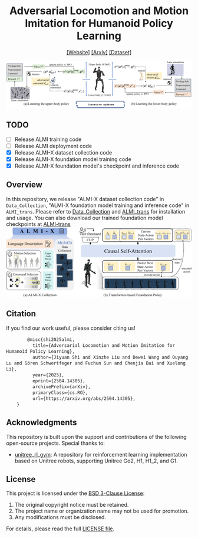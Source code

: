 <h1 align="center"> Adversarial Locomotion and Motion Imitation for Humanoid Policy Learning </h1>

<div align="center">

[[Website]](https://almi-humanoid.github.io)
[[Arxiv]](https://arxiv.org/abs/2504.14305)
[[Dataset]](https://huggingface.co/datasets/TeleEmbodied/ALMI-X)


<img src="./imgs/overview_00.png"/>

</div>

## TODO
- [ ] Release ALMI training code
- [ ] Release ALMI deployment code
- [x] Release ALMI-X dataset collection code
- [x] Release ALMI-X foundation model training code
- [x] Release ALMI-X foundation model's checkpoint and inference code

## Overview

In this repository, we release "ALMI-X dataset collection code" in `Data_Collection`, "ALMI-X foundation model training and inference code" in `ALMI_trans`. Please refer to [Data_Collection](/Data_Collection/README.md) and [ALMI_trans](/ALMI_trans/README.md) for installation and usage. You can also download our trained foundation model checkpoints at [ALMI-trans](https://huggingface.co/TeleEmbodied/ALMI-trans)
<img src="./imgs/data_foundation_4_00.png"/>


## Citation
If you find our work useful, please consider citing us!
```
        @misc{shi2025almi,
          title={Adversarial Locomotion and Motion Imitation for Humanoid Policy Learning}, 
          author={Jiyuan Shi and Xinzhe Liu and Dewei Wang and Ouyang Lu and Sören Schwertfeger and Fuchun Sun and Chenjia Bai and Xuelong Li},
          year={2025},
          eprint={2504.14305},
          archivePrefix={arXiv},
          primaryClass={cs.RO},
          url={https://arxiv.org/abs/2504.14305}, 
    }
```


## Acknowledgments

This repository is built upon the support and contributions of the following open-source projects. Special thanks to:

- [unitree\_rl\_gym](https://github.com/unitreerobotics/unitree_rl_gym/tree/main): A repository for reinforcement learning implementation based on Unitree robots, supporting Unitree Go2, H1, H1_2, and G1.

## License


This project is licensed under the [BSD 3-Clause License](./LICENSE):
1. The original copyright notice must be retained.
2. The project name or organization name may not be used for promotion.
3. Any modifications must be disclosed.

For details, please read the full [LICENSE file](./LICENSE).